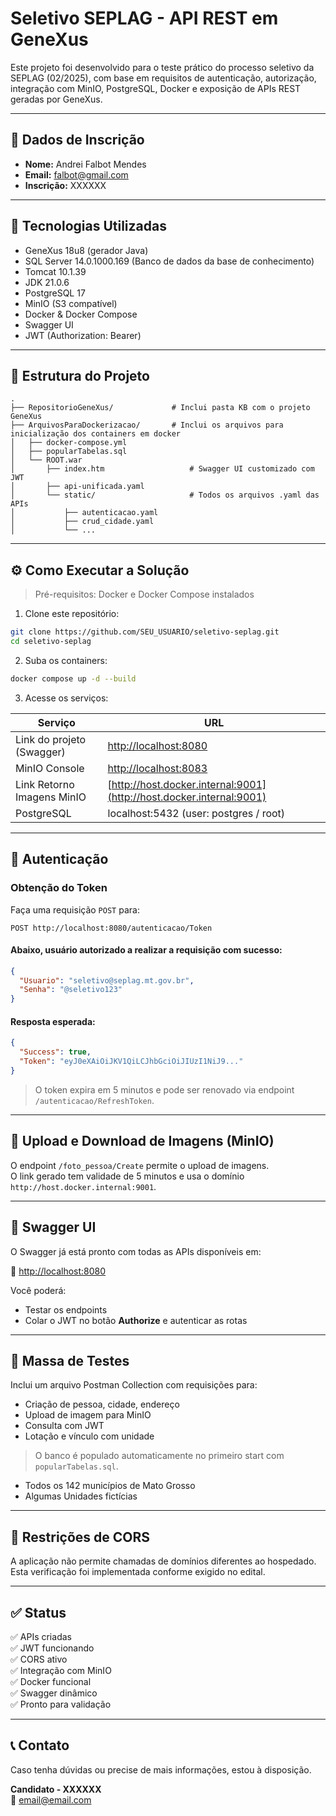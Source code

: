 
# Seletivo SEPLAG - API REST em GeneXus

Este projeto foi desenvolvido para o teste prático do processo seletivo da SEPLAG (02/2025), com base em requisitos de autenticação, autorização, integração com MinIO, PostgreSQL, Docker e exposição de APIs REST geradas por GeneXus.

---

## 📌 Dados de Inscrição

- **Nome:** Andrei Falbot Mendes  
- **Email:** falbot@gmail.com  
- **Inscrição:** XXXXXX  

---

## 🚀 Tecnologias Utilizadas

- GeneXus 18u8 (gerador Java)
- SQL Server 14.0.1000.169 (Banco de dados da base de conhecimento)
- Tomcat 10.1.39
- JDK 21.0.6
- PostgreSQL 17
- MinIO (S3 compatível)
- Docker & Docker Compose
- Swagger UI
- JWT (Authorization: Bearer)

---

## 🧩 Estrutura do Projeto

```
.
├── RepositorioGeneXus/             # Inclui pasta KB com o projeto GeneXus
├── ArquivosParaDockerizacao/       # Inclui os arquivos para inicialização dos containers em docker
│   ├── docker-compose.yml
│   ├── popularTabelas.sql
│   └── ROOT.war
│       ├── index.htm                   # Swagger UI customizado com JWT
│       ├── api-unificada.yaml
│       └── static/                     # Todos os arquivos .yaml das APIs
│           ├── autenticacao.yaml
│           ├── crud_cidade.yaml
│           └── ...
```

---

## ⚙️ Como Executar a Solução

> Pré-requisitos: Docker e Docker Compose instalados

1. Clone este repositório:
```bash
git clone https://github.com/SEU_USUARIO/seletivo-seplag.git
cd seletivo-seplag
```

2. Suba os containers:
```bash
docker compose up -d --build
```

3. Acesse os serviços:

| Serviço                     | URL                                                                  |
|-----------------------------|----------------------------------------------------------------------|
| Link do projeto (Swagger)   | [http://localhost:8080](http://localhost:8080)                       |
| MinIO Console               | [http://localhost:8083](http://localhost:8083)                       |
| Link Retorno Imagens MinIO  | [http://host.docker.internal:9001](http://host.docker.internal:9001) |
| PostgreSQL                  | localhost:5432 (user: postgres / root)                               |

---

## 🔐 Autenticação

### Obtenção do Token
Faça uma requisição `POST` para:
```
POST http://localhost:8080/autenticacao/Token
```

#### Abaixo, usuário autorizado a realizar a requisição com sucesso:
```json
{
  "Usuario": "seletivo@seplag.mt.gov.br",
  "Senha": "@seletivo123"
}
```

#### Resposta esperada:
```json
{
  "Success": true,
  "Token": "eyJ0eXAiOiJKV1QiLCJhbGciOiJIUzI1NiJ9..."
}
```

> O token expira em 5 minutos e pode ser renovado via endpoint `/autenticacao/RefreshToken`.

---

## 📂 Upload e Download de Imagens (MinIO)

O endpoint `/foto_pessoa/Create` permite o upload de imagens.  
O link gerado tem validade de 5 minutos e usa o domínio `http://host.docker.internal:9001`.

---

## 📘 Swagger UI

O Swagger já está pronto com todas as APIs disponíveis em:

📎 [http://localhost:8080](http://localhost:8080)

Você poderá:
- Testar os endpoints
- Colar o JWT no botão **Authorize** e autenticar as rotas

---

## 🧪 Massa de Testes

Inclui um arquivo Postman Collection com requisições para:

- Criação de pessoa, cidade, endereço
- Upload de imagem para MinIO
- Consulta com JWT
- Lotação e vínculo com unidade

> O banco é populado automaticamente no primeiro start com `popularTabelas.sql`.
- Todos os 142 municípios de Mato Grosso
- Algumas Unidades fictícias

---

## 🛑 Restrições de CORS

A aplicação não permite chamadas de domínios diferentes ao hospedado.  
Esta verificação foi implementada conforme exigido no edital.

---

## ✅ Status

✅ APIs criadas  
✅ JWT funcionando  
✅ CORS ativo  
✅ Integração com MinIO  
✅ Docker funcional  
✅ Swagger dinâmico  
✅ Pronto para validação

---

## 📞 Contato

Caso tenha dúvidas ou precise de mais informações, estou à disposição.

**Candidato - XXXXXX**  
📩 email@email.com
